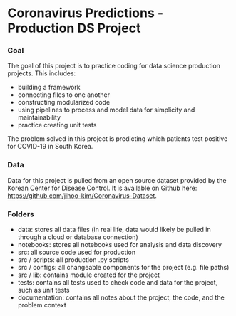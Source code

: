 # Coronavirus Predictions - Production DS Project

### Goal
The goal of this project is to practice coding for data science production projects.  This includes:
- building a framework
- connecting files to one another
- constructing modularized code
- using pipelines to process and model data for simplicity and maintainability
- practice creating unit tests

The problem solved in this project is predicting which patients test positive for COVID-19 in South Korea.

### Data
Data for this project is pulled from an open source dataset provided by the Korean Center for Disease Control.  It is available on Github here: https://github.com/jihoo-kim/Coronavirus-Dataset.

### Folders
- data: stores all data files (in real life, data would likely be pulled in through a cloud or database connection)
- notebooks: stores all notebooks used for analysis and data discovery
- src: all source code used for production
- src / scripts:  all production .py scripts
- src / configs: all changeable components for the project (e.g. file paths)
- src / lib: contains module created for the project
- tests: contains all tests used to check code and data for the project, such as unit tests
- documentation: contains all notes about the project, the code, and the problem context

